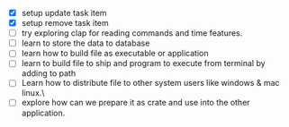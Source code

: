 - [x] setup update task item 
- [x] setup remove task item 
- [ ] try exploring clap for reading commands and time features.
- [ ] learn to store the data to database
- [ ] learn how to build file as executable or application 
- [ ] learn to build file to ship and program to execute from terminal by adding to path
- [ ] Learn how to distribute file to other system users like windows & mac linux.\
- [ ] explore how can we prepare it as crate and use into the other application.
